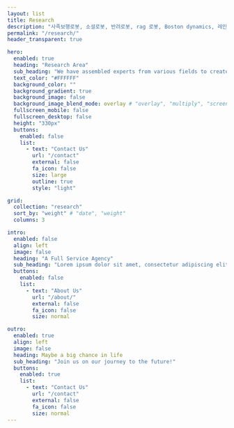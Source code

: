 ```yaml
---
layout: list
title: Research
description: "사족보행로봇, 소셜로봇, 반려로봇, rag 로봇, Boston dynamics, 레인보우로보틱스, unitree, 알지에이, 알지에이아이엔씨"
permalink: "/research/"
header_transparent: true

hero:
  enabled: true
  heading: "Research Area"
  sub_heading: "We have assembled experts from various fields to create the R.pet, a robot capable of resonating and communicating with humans, and operating freely both indoors and outdoors across any type of terrain. We continue to collaborate to address challenges and find solutions."
  text_color: "#FFFFFF"
  background_color: ""
  background_gradient: true
  background_image: false
  background_image_blend_mode: overlay # "overlay", "multiply", "screen"
  fullscreen_mobile: false
  fullscreen_desktop: false
  height: "330px"
  buttons:
    enabled: false
    list:
      - text: "Contact Us"
        url: "/contact"
        external: false
        fa_icon: false
        size: large
        outline: true
        style: "light"

grid:
  collection: "research"
  sort_by: "weight" # "date", "weight"
  columns: 3

intro:
  enabled: false
  align: left
  image: false
  heading: "A Full Service Agency"
  sub_heading: "Lorem ipsum dolor sit amet, consectetur adipiscing elit. Ut eget sapien in elit semper accumsan. Pellentesque accumsan ut tortor eu varius. Sed id tincidunt massa, ut egestas orci."
  buttons:
    enabled: false
    list:
      - text: "About Us"
        url: "/about/"
        external: false
        fa_icon: false
        size: normal

outro:
  enabled: true
  align: left
  image: false
  heading: Maybe a big chance in life
  sub_heading: "Join us on our journey to the future!"
  buttons:
    enabled: true
    list:
      - text: "Contact Us"
        url: "/contact"
        external: false
        fa_icon: false
        size: normal
---
```

